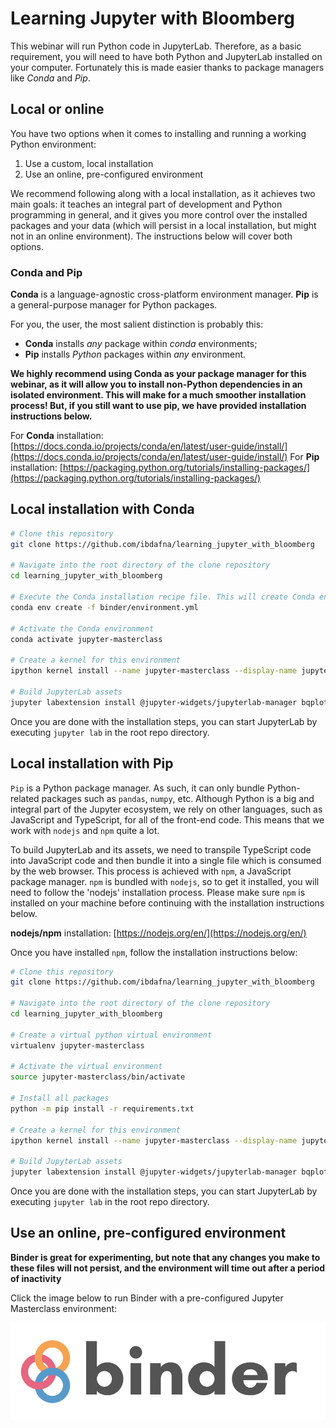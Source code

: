 # Learning Jupyter with Bloomberg

This webinar will run Python code in JupyterLab. Therefore, as a basic requirement, you will need to have both Python and JupyterLab installed on your computer. Fortunately this is made easier thanks to package managers like *_Conda_* and *_Pip_*.

## Local or online
You have two options when it comes to installing and running a working Python environment:
1. Use a custom, local installation
2. Use an online, pre-configured environment

We recommend following along with a local installation, as it achieves two main goals: it teaches an integral part of development and Python programming in general, and it gives you more control over the installed packages and your data (which will persist in a local installation, but might not in an online environment). The instructions below will cover both options.

### Conda and Pip
**Conda** is a language-agnostic cross-platform environment manager.
**Pip** is a general-purpose manager for Python packages.

For you, the user, the most salient distinction is probably this:
* **Conda** installs *any* package within *conda* environments;
* **Pip** installs *Python* packages within *any* environment.

**We highly recommend using Conda as your package manager for this webinar, as it will allow you to install non-Python dependencies in an isolated environment. This will make for a much smoother installation process! But, if you still want to use pip, we have provided installation instructions below.**

For **Conda** installation: [https://docs.conda.io/projects/conda/en/latest/user-guide/install/](https://docs.conda.io/projects/conda/en/latest/user-guide/install/)
For **Pip** installation: [https://packaging.python.org/tutorials/installing-packages/](https://packaging.python.org/tutorials/installing-packages/)

## Local installation with Conda

```bash
# Clone this repository
git clone https://github.com/ibdafna/learning_jupyter_with_bloomberg

# Navigate into the root directory of the clone repository
cd learning_jupyter_with_bloomberg

# Execute the Conda installation recipe file. This will create Conda environment and install all dependencies.
conda env create -f binder/environment.yml

# Activate the Conda environment
conda activate jupyter-masterclass

# Create a kernel for this environment
ipython kernel install --name jupyter-masterclass --display-name jupyter-masterclass --sys-prefix

# Build JupyterLab assets
jupyter labextension install @jupyter-widgets/jupyterlab-manager bqplot
```

Once you are done with the installation steps, you can start JupyterLab by executing `jupyter lab` in the root repo directory.

## Local installation with Pip
`Pip` is a Python package manager. As such, it can only bundle Python-related packages such as `pandas`, `numpy`, etc. Although Python is a big and integral part of the Jupyter ecosystem, we rely on other languages, such as JavaScript and TypeScript, for all of the front-end code. This means that we work with `nodejs` and `npm` quite a lot. 

To build JupyterLab and its assets, we need to transpile TypeScript code into JavaScript code and then bundle it into a single file which is consumed by the web browser. This process is achieved with `npm`, a JavaScript package manager. `npm` is bundled with `nodejs`, so to get it installed, you will need to follow the 'nodejs' installation process. Please make sure `npm` is installed on your machine before continuing with the installation instructions below. 

**nodejs/npm** installation: [https://nodejs.org/en/](https://nodejs.org/en/)

Once you have installed `npm`, follow the installation instructions below:
```bash
# Clone this repository
git clone https://github.com/ibdafna/learning_jupyter_with_bloomberg

# Navigate into the root directory of the clone repository
cd learning_jupyter_with_bloomberg

# Create a virtual python virtual environment
virtualenv jupyter-masterclass

# Activate the virtual environment
source jupyter-masterclass/bin/activate

# Install all packages
python -m pip install -r requirements.txt

# Create a kernel for this environment
ipython kernel install --name jupyter-masterclass --display-name jupyter-masterclass --sys-prefix

# Build JupyterLab assets
jupyter labextension install @jupyter-widgets/jupyterlab-manager bqplot
```

Once you are done with the installation steps, you can start JupyterLab by executing `jupyter lab` in the root repo directory.

## Use an online, pre-configured environment

**Binder is great for experimenting, but note that any changes you make to these files will not persist, and the environment will time out after a period of inactivity**

Click the image below to run Binder with a pre-configured Jupyter Masterclass environment:

[![Binder](docs/source/binder-logo.svg)](https://mybinder.org/v2/gh/ibdafna/learning_jupyter_with_bloomberg/master?urlpath=lab)
